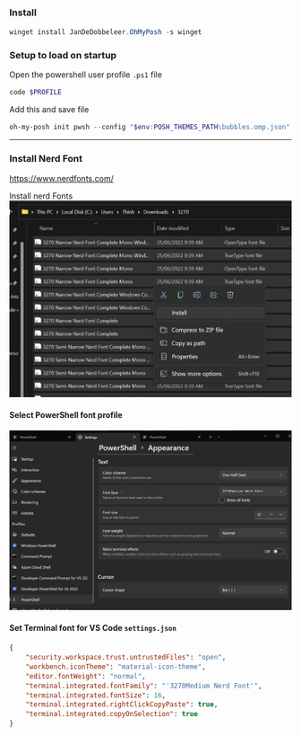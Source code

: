 ### Install
```powershell
winget install JanDeDobbeleer.OhMyPosh -s winget
```

### Setup to load on startup
Open the powershell user profile `.ps1` file
```powershell
code $PROFILE
```
Add this and save file
```powershell
oh-my-posh init pwsh --config "$env:POSH_THEMES_PATH\bubbles.omp.json" | Invoke-Expression
 ```
---

### Install Nerd Font
https://www.nerdfonts.com/

Install nerd Fonts
<img src="Ss/InstallNerdFonts.png">


#### Select PowerShell font profile
<img src="Ss/SelectNerdFontForPowerShellProfiles.png">




#### Set Terminal font for VS Code `settings.json`
```json
{
    "security.workspace.trust.untrustedFiles": "open",
    "workbench.iconTheme": "material-icon-theme",
    "editor.fontWeight": "normal",
    "terminal.integrated.fontFamily": "'3270Medium Nerd Font'", 
    "terminal.integrated.fontSize": 16,
    "terminal.integrated.rightClickCopyPaste": true,
    "terminal.integrated.copyOnSelection": true
}
```
